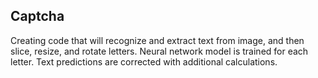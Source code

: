 ## Captcha

Creating code that will recognize and extract text from image, and then slice, resize, and rotate letters. Neural network model is trained for each letter. Text predictions are corrected with additional calculations.
